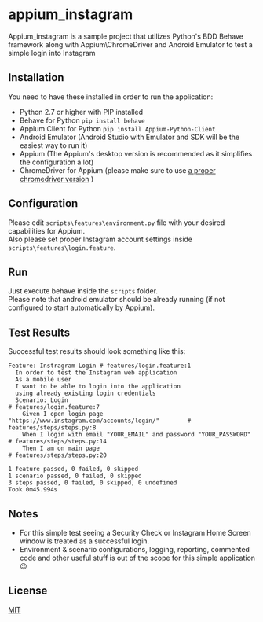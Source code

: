 # appium_instagram
Appium_instagram is a sample project that utilizes Python's BDD Behave framework along with Appium\ChromeDriver and Android Emulator to test a simple login into Instagram

## Installation
You need to have these installed in order to run the application:
* Python 2.7 or higher with PIP installed
* Behave for Python 
`pip install behave`
* Appium Client for Python
`pip install Appium-Python-Client`
* Android Emulator (Android Studio with Emulator and SDK will be the easiest way to run it)
* Appium (The Appium's desktop version is recommended as it simplifies the configuration a lot)
* ChromeDriver for Appium (please make sure to use [a proper chromedriver version](http://appium.io/docs/en/writing-running-appium/web/chromedriver/) )

## Configuration
Please edit `scripts\features\environment.py` file with your desired capabilities for Appium.</br>
Also please set proper Instagram account settings inside `scripts\features\login.feature`.

## Run
Just execute behave inside the `scripts` folder.</br> 
Please note that android emulator should be already running (if not configured to start automatically by Appium).

## Test Results
Successful test results should look something like this:
```PS C:\Python27\Scripts> .\behave.exe
Feature: Instragram Login # features/login.feature:1
  In order to test the Instagram web application
  As a mobile user
  I want to be able to login into the application
  using already existing login credentials
  Scenario: Login                                                              # features/login.feature:7
    Given I open login page "https://www.instagram.com/accounts/login/"        # features/steps/steps.py:8
    When I login with email "YOUR_EMAIL" and password "YOUR_PASSWORD"          # features/steps/steps.py:14
    Then I am on main page                                                     # features/steps/steps.py:20

1 feature passed, 0 failed, 0 skipped
1 scenario passed, 0 failed, 0 skipped
3 steps passed, 0 failed, 0 skipped, 0 undefined
Took 0m45.994s
```

## Notes
* For this simple test seeing a Security Check or Instagram Home Screen window is treated as a successful login.
* Environment & scenario configurations, logging, reporting, commented code and other useful stuff is out of the scope for this simple application :wink:

## License
[MIT](https://choosealicense.com/licenses/mit/)
